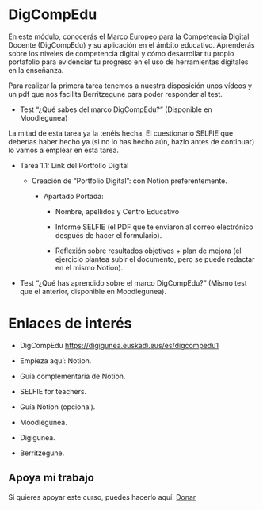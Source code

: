 # DigCompEdu
En este módulo, conocerás el Marco Europeo para la Competencia Digital Docente (DigCompEdu) y su aplicación en el ámbito educativo. Aprenderás sobre los niveles de competencia digital y cómo desarrollar tu propio portafolio para evidenciar tu progreso en el uso de herramientas digitales en la enseñanza.

Para realizar la primera tarea tenemos a nuestra disposición unos vídeos y un pdf que nos facilita Berritzegune para poder responder al test.

- Test “¿Qué sabes del marco DigCompEdu?” (Disponible en Moodlegunea)

La mitad de esta tarea ya la tenéis hecha. El cuestionario SELFIE que deberías haber hecho ya (si no lo has hecho aún, hazlo antes de continuar) lo vamos a emplear en esta tarea.

- Tarea 1.1: Link del Portfolio Digital

    - Creación de “Portfolio Digital”: con Notion preferentemente.

      - Apartado Portada:

        - Nombre, apellidos y Centro Educativo
        
        - Informe SELFIE (el PDF que te enviaron al correo electrónico después de hacer el formulario).
        
        - Reflexión sobre resultados objetivos + plan de mejora (el ejercicio plantea subir el documento, pero se puede redactar en el mismo Notion).

- Test “¿Qué has aprendido sobre el marco DigCompEdu?” (Mismo test que el anterior, disponible en Moodlegunea).

# Enlaces de interés
- DigCompEdu https://digigunea.euskadi.eus/es/digcompedu1

- Empieza aquí: Notion.

- Guía complementaria de Notion.

- SELFIE for teachers.

- Guía Notion (opcional).

- Moodlegunea.

- Digigunea.

- Berritzegune.

## Apoya mi trabajo
Si quieres apoyar este curso, puedes hacerlo aquí: [Donar](https://paypal.me/eriksenwolf?locale.x=es_ES&country.x=ES)
